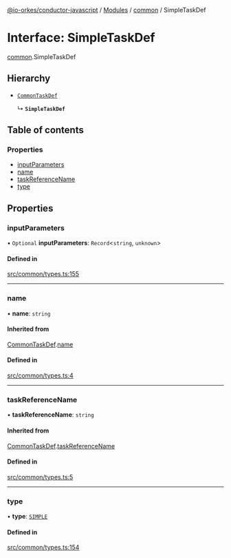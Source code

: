 [@io-orkes/conductor-javascript](../README.md) / [Modules](../modules.md) / [common](../modules/common.md) / SimpleTaskDef

# Interface: SimpleTaskDef

[common](../modules/common.md).SimpleTaskDef

## Hierarchy

- [`CommonTaskDef`](common.CommonTaskDef.md)

  ↳ **`SimpleTaskDef`**

## Table of contents

### Properties

- [inputParameters](common.SimpleTaskDef.md#inputparameters)
- [name](common.SimpleTaskDef.md#name)
- [taskReferenceName](common.SimpleTaskDef.md#taskreferencename)
- [type](common.SimpleTaskDef.md#type)

## Properties

### inputParameters

• `Optional` **inputParameters**: `Record`<`string`, `unknown`\>

#### Defined in

[src/common/types.ts:155](https://github.com/conductor-sdk/conductor-javascript/blob/dbd8275/src/common/types.ts#L155)

___

### name

• **name**: `string`

#### Inherited from

[CommonTaskDef](common.CommonTaskDef.md).[name](common.CommonTaskDef.md#name)

#### Defined in

[src/common/types.ts:4](https://github.com/conductor-sdk/conductor-javascript/blob/dbd8275/src/common/types.ts#L4)

___

### taskReferenceName

• **taskReferenceName**: `string`

#### Inherited from

[CommonTaskDef](common.CommonTaskDef.md).[taskReferenceName](common.CommonTaskDef.md#taskreferencename)

#### Defined in

[src/common/types.ts:5](https://github.com/conductor-sdk/conductor-javascript/blob/dbd8275/src/common/types.ts#L5)

___

### type

• **type**: [`SIMPLE`](../enums/common.TaskType.md#simple)

#### Defined in

[src/common/types.ts:154](https://github.com/conductor-sdk/conductor-javascript/blob/dbd8275/src/common/types.ts#L154)
